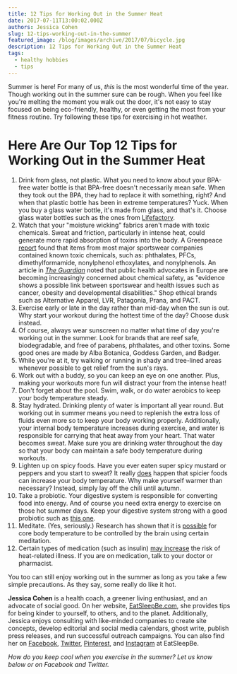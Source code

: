 ```yaml
---
title: 12 Tips for Working Out in the Summer Heat
date: 2017-07-11T13:00:02.000Z
authors: Jessica Cohen
slug: 12-tips-working-out-in-the-summer
featured_image: /blog/images/archive/2017/07/bicycle.jpg
description: 12 Tips for Working Out in the Summer Heat
tags:
  - healthy hobbies
  - tips
---
```

Summer is here! For many of us, *this* is the most wonderful time of the year. Though working out in the summer sure can be rough. When you feel like you're melting the moment you walk out the door, it's not easy to stay focused on being eco-friendly, healthy, or even getting the most from your fitness routine. Try following these tips for exercising in hot weather.

# Here Are Our Top 12 Tips for Working Out in the Summer Heat

1. Drink from glass, not plastic. What you need to know about your BPA-free water bottle is that BPA-free doesn't necessarily mean safe. When they took out the BPA, they had to replace it with something, right? And when that plastic bottle has been in extreme temperatures? Yuck. When you buy a glass water bottle, it's made from glass, and that's it. Choose glass water bottles such as the ones from [Lifefactory](https://www.lifefactory.com/).
2. Watch that your "moisture wicking" fabrics aren't made with toxic chemicals. Sweat and friction, particularly in intense heat, could generate more rapid absorption of toxins into the body. A Greenpeace [report](http://www.greenpeace.org/international/Global/international/publications/toxics/2014/Detox-Football-Report.pdf) found that items from most major sportswear companies contained known toxic chemicals, such as: phthalates, PFCs, dimethylformamide, nonylphenol ethoxylates, and nonylphenols. An article in *[The Guardian](https://www.theguardian.com/lifeandstyle/2015/jun/02/toxics-apparel-nike-adidas-reach)* noted that public health advocates in Europe are becoming increasingly concerned about chemical safety, as "evidence shows a possible link between sportswear and health issues such as cancer, obesity and developmental disabilities." Shop ethical brands such as Alternative Apparel, LVR, Patagonia, Prana, and PACT.
3. Exercise early or late in the day rather than mid-day when the sun is out. Why start your workout during the hottest time of the day? Choose dusk instead.
4. Of course, always wear sunscreen no matter what time of day you're working out in the summer. Look for brands that are reef safe, biodegradable, and free of parabens, phthalates, and other toxins. Some good ones are made by Alba Botanica, Goddess Garden, and Badger.
5. While you're at it, try walking or running in shady and tree-lined areas whenever possible to get relief from the sun's rays.
6. Work out with a buddy, so you can keep an eye on one another. Plus, making your workouts more fun will distract your from the intense heat!
7. Don't forget about the pool. Swim, walk, or do water aerobics to keep your body temperature steady.
8. Stay hydrated. Drinking plenty of water is important all year round. But working out in summer means you need to replenish the extra loss of fluids even more so to keep your body working properly. Additionally, your internal body temperature increases during exercise, and water is responsible for carrying that heat away from your heart. That water becomes sweat. Make sure you are drinking water throughout the day so that your body can maintain a safe body temperature during workouts.
9. Lighten up on spicy foods. Have you ever eaten super spicy mustard or peppers and you start to sweat? It really [does](https://www.eurekalert.org/pub%5Freleases/2008-08/asfb-hpr080608.php) happen that spicier foods can increase your body temperature. Why make yourself warmer than necessary? Instead, simply lay off the chili until autumn.
10. Take a probiotic. Your digestive system is responsible for converting food into energy. And of course you need extra energy to exercise on those hot summer days. Keep your digestive system strong with a good probiotic such as [this one](https://www.nowfoods.com/supplements/probiotic-10-50-billion-veg-capsules).
11. Meditate. (Yes, seriously.) Research has shown that it is [possible](http://www.alphagalileo.org/ViewItem.aspx?ItemId=130031&CultureCode=en) for core body temperature to be controlled by the brain using certain meditation.
12. Certain types of medication (such as insulin) [may increase](https://www.eurekalert.org/pub%5Freleases/2009-11/sri-srs111909.php) the risk of heat-related illness. If you are on medication, talk to your doctor or pharmacist.

You too can still enjoy working out in the summer as long as you take a few simple precautions. As they say, some really do like it hot.

**Jessica Cohen** is a health coach, a greener living enthusiast, and an advocate of social good. On her website, [EatSleepBe.com](http://eatsleepbe.com/), she provides tips for being kinder to yourself, to others, and to the planet. Additionally, Jessica enjoys consulting with like-minded companies to create site concepts, develop editorial and social media calendars, ghost write, publish press releases, and run successful outreach campaigns. You can also find her on [Facebook](http://facebook.com/eatsleepbe), [Twitter](http://twitter.com/eatsleepbe), [Pinterest](http://pinterest.com/eatsleepbe), and [Instagram](http://instagram.com/eatsleepbe) at EatSleepBe.

*How do you keep cool when you exercise in the summer? Let us know below or on Facebook and Twitter.*